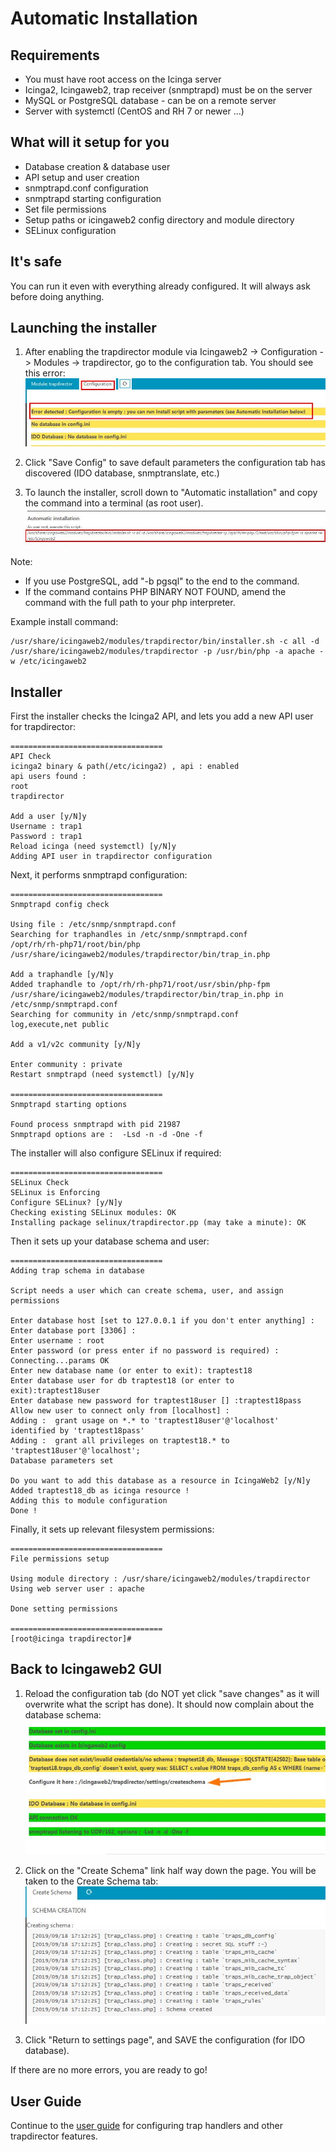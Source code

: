 Automatic Installation
===============

Requirements
---------------

* You must have root access on the Icinga server
* Icinga2, Icingaweb2, trap receiver (snmptrapd) must be on the server
* MySQL or PostgreSQL database - can be on a remote server
* Server with systemctl (CentOS and RH 7 or newer ...)


What will it setup for you
---------------

* Database creation & database user
* API setup and user creation
* snmptrapd.conf configuration
* snmptrapd starting configuration
* Set file permissions
* Setup paths or icingaweb2 config directory and module directory
* SELinux configuration

It's safe
---------------

You can run it even with everything already configured. It will always ask before doing anything.

Launching the installer
---------------

1. After enabling the trapdirector module via Icingaweb2 -> Configuration -> Modules -> trapdirector, go to the configuration tab. You should see this error: 
![install-1](img/install-auto-1.jpg)

1. Click "Save Config" to save default parameters the configuration tab has discovered (IDO database, snmptranslate, etc.)

1. To launch the installer, scroll down to "Automatic installation" and copy the command into a terminal (as root user).
![install-3](img/install-auto-3.jpg)


Note:
- If you use PostgreSQL, add "-b pgsql" to the end to the command.
- If the command contains PHP BINARY NOT FOUND, amend the command with the full path to your php interpreter.

Example install command:
```
/usr/share/icingaweb2/modules/trapdirector/bin/installer.sh -c all -d /usr/share/icingaweb2/modules/trapdirector -p /usr/bin/php -a apache -w /etc/icingaweb2
```

Installer
---------------

First the installer checks the Icinga2 API, and lets you add a new API user for trapdirector: 

```
==================================
API Check
icinga2 binary & path(/etc/icinga2) , api : enabled
api users found :
root
trapdirector

Add a user [y/N]y
Username : trap1
Password : trap1
Reload icinga (need systemctl) [y/N]y
Adding API user in trapdirector configuration

```

Next, it performs snmptrapd configuration:

```
==================================
Snmptrapd config check

Using file : /etc/snmp/snmptrapd.conf
Searching for traphandles in /etc/snmp/snmptrapd.conf
/opt/rh/rh-php71/root/bin/php /usr/share/icingaweb2/modules/trapdirector/bin/trap_in.php

Add a traphandle [y/N]y
Added traphandle to /opt/rh/rh-php71/root/usr/sbin/php-fpm /usr/share/icingaweb2/modules/trapdirector/bin/trap_in.php in /etc/snmp/snmptrapd.conf
Searching for community in /etc/snmp/snmptrapd.conf
log,execute,net public

Add a v1/v2c community [y/N]y

Enter community : private
Restart snmptrapd (need systemctl) [y/N]y

==================================
Snmptrapd starting options

Found process snmptrapd with pid 21987
Snmptrapd options are :  -Lsd -n -d -One -f
```

The installer will also configure SELinux if required:

```
==================================
SELinux Check
SELinux is Enforcing
Configure SELinux? [y/N]y
Checking existing SELinux modules: OK
Installing package selinux/trapdirector.pp (may take a minute): OK
```

Then it sets up your database schema and user:

```
==================================
Adding trap schema in database

Script needs a user which can create schema, user, and assign permissions

Enter database host [set to 127.0.0.1 if you don't enter anything] :
Enter database port [3306] :
Enter username : root
Enter password (or press enter if no password is required) :
Connecting...params OK
Enter new database name (or enter to exit): traptest18
Enter database user for db traptest18 (or enter to exit):traptest18user
Enter database new password for traptest18user [] :traptest18pass
Allow new user to connect only from [localhost] :
Adding :  grant usage on *.* to 'traptest18user'@'localhost' identified by 'traptest18pass'
Adding :  grant all privileges on traptest18.* to 'traptest18user'@'localhost';
Database parameters set

Do you want to add this database as a resource in IcingaWeb2 [y/N]y
Added traptest18_db as icinga resource !
Adding this to module configuration
Done !
```

Finally, it sets up relevant filesystem permissions:

```
==================================
File permissions setup

Using module directory : /usr/share/icingaweb2/modules/trapdirector
Using web server user : apache

Done setting permissions

==================================
[root@icinga trapdirector]#
```

Back to Icingaweb2 GUI
---------------

1. Reload the configuration tab (do NOT yet click "save changes" as it will overwrite what the script has done). It should now complain about the database schema: 
![install-5](img/install-auto-5.jpg)

1. Click on the "Create Schema" link half way down the page. You will be taken to the Create Schema tab: 
![install-7](img/install-auto-7.jpg)

1. Click "Return to settings page", and SAVE the configuration (for IDO database).

If there are no more errors, you are ready to go!


User Guide
------------------------
Continue to the [user guide](02-userguide.md) for configuring trap handlers and other trapdirector features.
